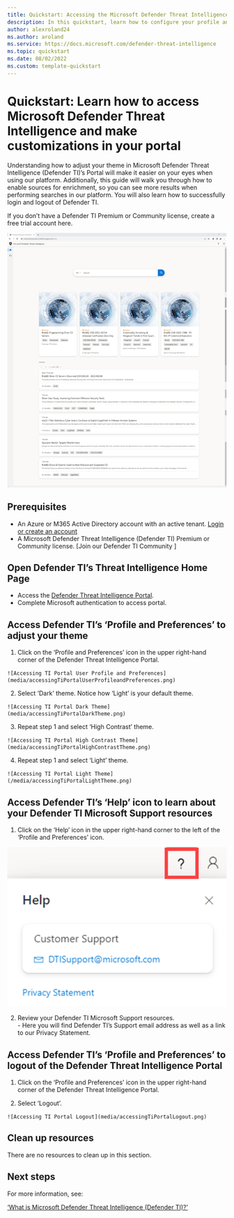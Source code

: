 ```yaml
--- 
title: Quickstart: Accessing the Microsoft Defender Threat Intelligence (Defender TI) Portal
description: In this quickstart, learn how to configure your profile and preferences and access Defender TI’s help resources using Microsoft Defender Threat Intelligence (Defender TI).
author: alexroland24
ms.author: aroland
ms.service: https://docs.microsoft.com/defender-threat-intelligence 
ms.topic: quickstart
ms.date: 08/02/2022
ms.custom: template-quickstart
---
```


# Quickstart: Learn how to access Microsoft Defender Threat Intelligence and make customizations in your portal  

Understanding how to adjust your theme in Microsoft Defender Threat Intelligence (Defender TI)’s Portal will make it easier on your eyes when using our platform. Additionally, this guide will walk you through how to enable sources for enrichment, so you can see more results when performing searches in our platform. You will also learn how to successfully login and logout of Defender TI.  

If you don’t have a Defender TI Premium or Community license, create a free trial account here.  

![Accessing TI Portal Chrome Screenshot](media/accessingTiPortalChromeScreenshot.png)

## Prerequisites  

  - An Azure or M365 Active Directory account with an active tenant. [Login or create an account](https://signup.microsoft.com/)  
  - A Microsoft Defender Threat Intelligence (Defender TI) Premium or Community license. [Join our Defender TI Community ]  

## Open Defender TI’s Threat Intelligence Home Page
  - Access the [Defender Threat Intelligence Portal](https://ti.defender.microsoft.com/).
  - Complete Microsoft authentication to access portal.

## Access Defender TI’s ‘Profile and Preferences’ to adjust your theme  

  1. Click on the ‘Profile and Preferences’ icon in the upper right-hand corner of the Defender Threat Intelligence Portal.  

    ![Accessing TI Portal User Profile and Preferences](media/accessingTiPortalUserProfileandPreferences.png)

  2. Select ‘Dark’ theme. Notice how ‘Light’ is your default theme.  
    
    ![Accessing TI Portal Dark Theme](media/accessingTiPortalDarkTheme.png)

  3. Repeat step 1 and select ‘High Contrast’ theme.  

    ![Accessing TI Portal High Contrast Theme](media/accessingTiPortalHighContrastTheme.png)

  4. Repeat step 1 and select ‘Light’ theme.  

    ![Accessing TI Portal Light Theme](/media/accessingTiPortalLightTheme.png)

## Access Defender TI’s ‘Help’ icon to learn about your Defender TI Microsoft Support resources  


  1. Click on the ‘Help’ icon in the upper right-hand corner to the left of the ‘Profile and Preferences’ icon.  
  
  ![Accessing TI Portal Help](media/accessingTiPortalHelp.png)

  2. Review your Defender TI Microsoft Support resources.  
    - Here you will find Defender TI’s Support email address as well as a link to our Privacy Statement.  
	
## Access Defender TI’s ‘Profile and Preferences’ to logout of the Defender Threat Intelligence Portal
  1. Click on the ‘Profile and Preferences’ icon in the upper right-hand corner of the Defender Threat Intelligence Portal.  
  
  2. Select ‘Logout’.

    ![Accessing TI Portal Logout](media/accessingTiPortalLogout.png)

## Clean up resources  
There are no resources to clean up in this section.
 
## Next steps  
For more information, see:  

[‘What is Microsoft Defender Threat Intelligence (Defender TI)?’](https://microsoft.sharepoint.com/:w:/t/RiskIQ-PM-Team/EWEdec00EY9CquEJfGHPI_YBHHIT-cX8nfh_kSXjSy976g?e=2iMa73)
